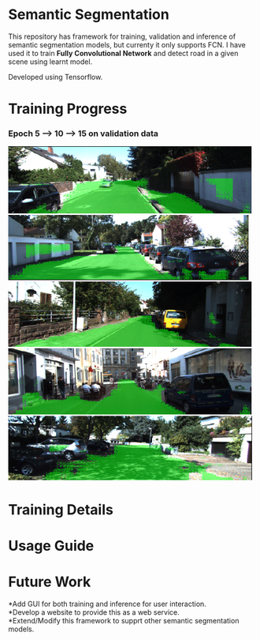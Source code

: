 # Semantic Segmentation
This repository has framework for training, validation and inference of semantic segmentation models, but currenty it only supports FCN.
I have used it to train <b>Fully Convolutional Network</b> and detect road in a given scene using learnt model.  

Developed using Tensorflow.

# Training Progress
### Epoch 5 --> 10 --> 15 on validation data
![](res/Figure_13.gif) ![](res/Figure_17.gif) ![](res/Figure_4.gif) ![](res/Figure_9.gif) ![](res/Figure_6.gif)

# Training Details

# Usage Guide
# Future Work
*Add GUI for both training and inference for user interaction.  
*Develop a website to provide this as a web service.  
*Extend/Modify this framework to supprt other semantic segmentation models.


